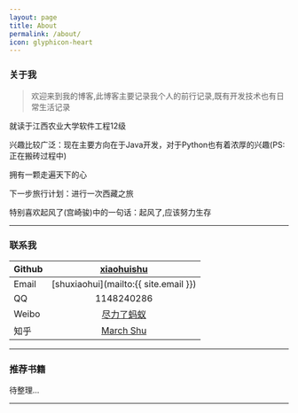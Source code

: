 ```yaml
---
layout: page
title: About
permalink: /about/
icon: glyphicon-heart
---
```


### 关于我

> 欢迎来到我的博客,此博客主要记录我个人的前行记录,既有开发技术也有日常生活记录

就读于江西农业大学软件工程12级

兴趣比较广泛：现在主要方向在于Java开发，对于Python也有着浓厚的兴趣(PS:正在搬砖过程中)

拥有一颗走遍天下的心

下一步旅行计划：进行一次西藏之旅

特别喜欢起风了(宫崎骏)中的一句话：起风了,应该努力生存

---

### 联系我

| Github   |     [xiaohuishu](https://github.com/xiaohuishu)     |
| -------- |     :----:     |
| Email    |     [shuxiaohui](mailto:{{ site.email }})     |
| QQ       |     1148240286     |
| Weibo    |     [尽力了蚂蚁](http://weibo.com/antsmarch)     |
| 知乎	  |     [March Shu](http://www.zhihu.com/people/march-shu)     |


---

### 推荐书籍

待整理...

---



